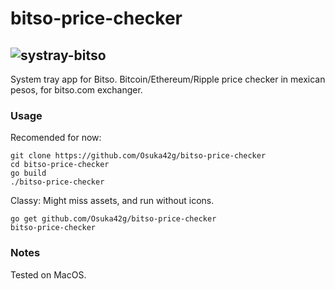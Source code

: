 # bitso-price-checker
![systray-bitso](https://user-images.githubusercontent.com/5117006/32278322-e91038e2-bf47-11e7-9a83-0c282a1d40e3.png)
---
System tray app for Bitso.
Bitcoin/Ethereum/Ripple price checker in mexican pesos, for bitso.com exchanger.

### Usage
Recomended for now:
```
git clone https://github.com/Osuka42g/bitso-price-checker
cd bitso-price-checker
go build
./bitso-price-checker
```

Classy: Might miss assets, and run without icons.
```
go get github.com/Osuka42g/bitso-price-checker
bitso-price-checker
```

### Notes
Tested on MacOS.